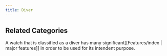 ```yaml
---
title: Diver
---
```

## Related Categories ##

A watch that is classified as a diver has many significant[[Features/index | major features]] in order to  be used for its intendent purpose.
 
